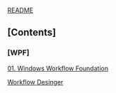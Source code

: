 [README](../README.md)

## [Contents]

### [WPF]

[01. Windows Workflow Foundation](WPF/Windows%20WF/01.%20Windows%20Workflow%20Foundation.md)

[Workflow Desinger](WPF/WPF.WorkflowDesigner/Workflow%20Desinger.md)
